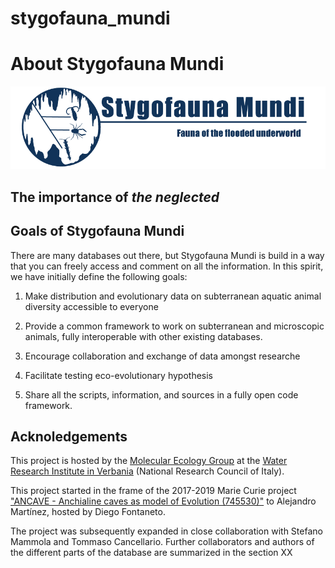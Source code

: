 # stygofauna_mundi

# About Stygofauna Mundi

<img src = "https://github.com/amartinezgarcia/stygofauna_mundi/blob/main/Stygofauna_mundi_logo.png">


## The importance of *the neglected*



## Goals of Stygofauna Mundi

There are many databases out there, but Stygofauna Mundi is build in a way that you can freely access and comment on all the information. In this spirit, we have initially define the following goals:

1. Make distribution and evolutionary data on subterranean aquatic animal diversity accessible to everyone

2. Provide a common framework to work on subterranean and microscopic animals, fully interoperable with other existing databases.

3. Encourage collaboration and exchange of data amongst researche

4. Facilitate testing eco-evolutionary hypothesis

5. Share all the scripts, information, and sources in a fully open code framework.


## Acknoledgements

This project is hosted by the [Molecular Ecology Group](http://www.meg.irsa.cnr.it/) at the [Water Research Institute in Verbania](http://www.irsa.cnr.it/index.php/ita/) (National Research Council of Italy).

This project started in the frame of the 2017-2019 Marie Curie project ["ANCAVE - Anchialine caves as model of Evolution (745530)"](https://cordis.europa.eu/article/id/415761-new-database-increases-knowledge-of-subterranean-evolution) to Alejandro Martínez, hosted by Diego Fontaneto.

The project was subsequently expanded in close collaboration with Stefano Mammola and Tommaso Cancellario. Further collaborators and authors of the different parts of the database are summarized in the section XX
